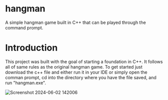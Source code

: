 # hangman

A simple hangman game built in C++ that can be played through the command prompt.

# Introduction 
This project was built with the goal of starting a foundation in C++. It follows all of same rules as the original hangman game. 
To get started just download the c++ file and either run it in your IDE or simply open the comman prompt, cd into the directory where you have the file saved, and run "hangman.exe".

![Screenshot 2024-06-02 142006](https://github.com/fletxcher/hangman/assets/138326029/b2eeb593-b6a1-4547-90fe-830afefd728f)

